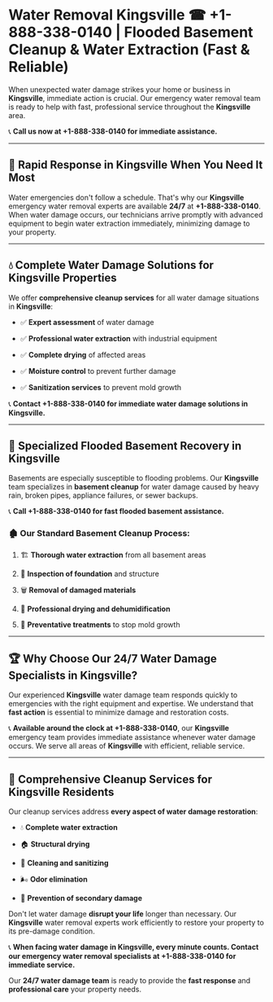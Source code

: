 # Water Removal Kingsville ☎ +1-888-338-0140 | Flooded Basement Cleanup & Water Extraction (Fast & Reliable)

When unexpected water damage strikes your home or business in **Kingsville**, immediate action is crucial. Our emergency water removal team is ready to help with fast, professional service throughout the **Kingsville** area. 

📞 **Call us now at +1-888-338-0140 for immediate assistance.**
---
## 🚀 Rapid Response in Kingsville When You Need It Most
Water emergencies don't follow a schedule. That's why our **Kingsville** emergency water removal experts are available **24/7** at **+1-888-338-0140**. When water damage occurs, our technicians arrive promptly with advanced equipment to begin water extraction immediately, minimizing damage to your property.
---
## 💧 Complete Water Damage Solutions for Kingsville Properties
We offer **comprehensive cleanup services** for all water damage situations in **Kingsville**:
- ✅ **Expert assessment** of water damage  
- ✅ **Professional water extraction** with industrial equipment  
- ✅ **Complete drying** of affected areas  
- ✅ **Moisture control** to prevent further damage  
- ✅ **Sanitization services** to prevent mold growth  
📞 **Contact +1-888-338-0140 for immediate water damage solutions in Kingsville.**
---
## 🌊 Specialized Flooded Basement Recovery in Kingsville
Basements are especially susceptible to flooding problems. Our **Kingsville** team specializes in **basement cleanup** for water damage caused by heavy rain, broken pipes, appliance failures, or sewer backups. 
📞 **Call +1-888-338-0140 for fast flooded basement assistance.**
### 🏚️ Our Standard Basement Cleanup Process:
1. 🏗️ **Thorough water extraction** from all basement areas  
2. 🔎 **Inspection of foundation** and structure  
3. 🗑️ **Removal of damaged materials**  
4. 💨 **Professional drying and dehumidification**  
5. 🚫 **Preventative treatments** to stop mold growth  
---
## 🏆 Why Choose Our 24/7 Water Damage Specialists in Kingsville?
Our experienced **Kingsville** water damage team responds quickly to emergencies with the right equipment and expertise. We understand that **fast action** is essential to minimize damage and restoration costs.
📞 **Available around the clock at +1-888-338-0140**, our **Kingsville** emergency team provides immediate assistance whenever water damage occurs. We serve all areas of **Kingsville** with efficient, reliable service.
---
## 🧹 Comprehensive Cleanup Services for Kingsville Residents
Our cleanup services address **every aspect of water damage restoration**:
- 💧 **Complete water extraction**  
- 🏠 **Structural drying**  
- 🧼 **Cleaning and sanitizing**  
- 🌬️ **Odor elimination**  
- 🚫 **Prevention of secondary damage**  
Don't let water damage **disrupt your life** longer than necessary. Our **Kingsville** water removal experts work efficiently to restore your property to its pre-damage condition.
📞 **When facing water damage in Kingsville, every minute counts. Contact our emergency water removal specialists at +1-888-338-0140 for immediate service.**
Our **24/7 water damage team** is ready to provide the **fast response** and **professional care** your property needs.
